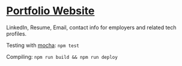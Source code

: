 # [Portfolio Website](https://carlosgreenpersonalsite.com)

LinkedIn, Resume, Email, contact info for employers and related tech profiles.

Testing with [mocha](https://mochajs.org):
`npm test`

Compiling: 
`npm run build && npm run deploy`
